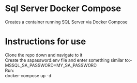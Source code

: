 # Sql Server Docker Compose
Creates a container running SQL Server via Docker Compose


# Instructions for use

Clone the repo down and navigate to it<br>
Create the sapassword.env file and enter something similar to:-<br>
MSSQL_SA_PASSWORD=MY_SA_PASSWORD<br>
Run:<br>
docker-compose up -d
